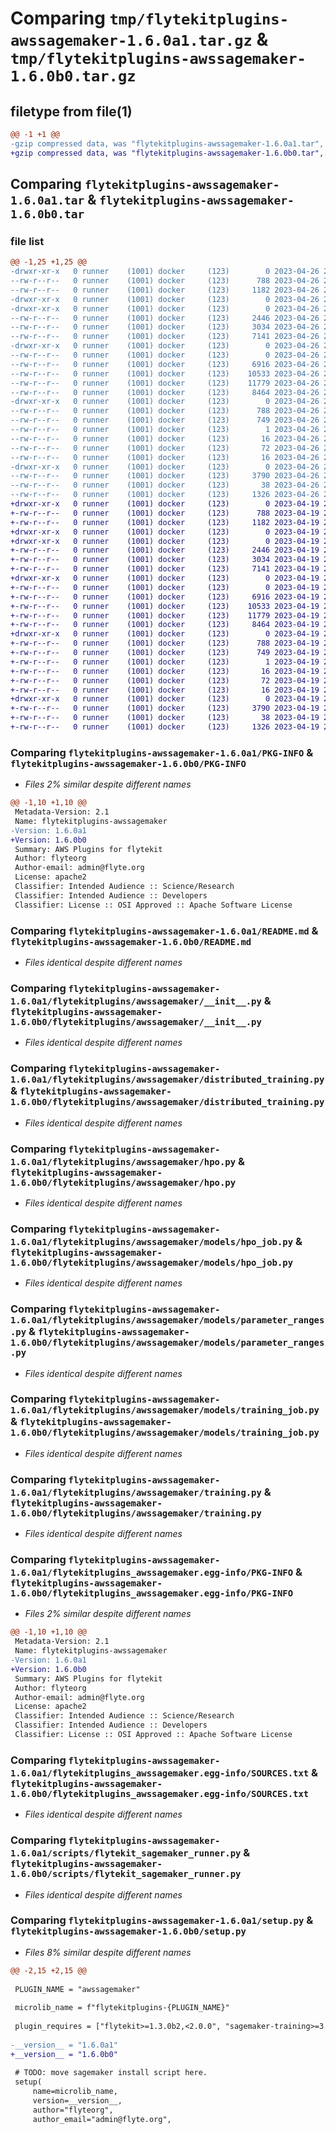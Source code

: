 # Comparing `tmp/flytekitplugins-awssagemaker-1.6.0a1.tar.gz` & `tmp/flytekitplugins-awssagemaker-1.6.0b0.tar.gz`

## filetype from file(1)

```diff
@@ -1 +1 @@
-gzip compressed data, was "flytekitplugins-awssagemaker-1.6.0a1.tar", last modified: Wed Apr 26 20:37:21 2023, max compression
+gzip compressed data, was "flytekitplugins-awssagemaker-1.6.0b0.tar", last modified: Wed Apr 19 20:54:26 2023, max compression
```

## Comparing `flytekitplugins-awssagemaker-1.6.0a1.tar` & `flytekitplugins-awssagemaker-1.6.0b0.tar`

### file list

```diff
@@ -1,25 +1,25 @@
-drwxr-xr-x   0 runner    (1001) docker     (123)        0 2023-04-26 20:37:21.817384 flytekitplugins-awssagemaker-1.6.0a1/
--rw-r--r--   0 runner    (1001) docker     (123)      788 2023-04-26 20:37:21.817384 flytekitplugins-awssagemaker-1.6.0a1/PKG-INFO
--rw-r--r--   0 runner    (1001) docker     (123)     1182 2023-04-26 20:36:40.000000 flytekitplugins-awssagemaker-1.6.0a1/README.md
-drwxr-xr-x   0 runner    (1001) docker     (123)        0 2023-04-26 20:37:21.813384 flytekitplugins-awssagemaker-1.6.0a1/flytekitplugins/
-drwxr-xr-x   0 runner    (1001) docker     (123)        0 2023-04-26 20:37:21.813384 flytekitplugins-awssagemaker-1.6.0a1/flytekitplugins/awssagemaker/
--rw-r--r--   0 runner    (1001) docker     (123)     2446 2023-04-26 20:36:40.000000 flytekitplugins-awssagemaker-1.6.0a1/flytekitplugins/awssagemaker/__init__.py
--rw-r--r--   0 runner    (1001) docker     (123)     3034 2023-04-26 20:36:40.000000 flytekitplugins-awssagemaker-1.6.0a1/flytekitplugins/awssagemaker/distributed_training.py
--rw-r--r--   0 runner    (1001) docker     (123)     7141 2023-04-26 20:36:40.000000 flytekitplugins-awssagemaker-1.6.0a1/flytekitplugins/awssagemaker/hpo.py
-drwxr-xr-x   0 runner    (1001) docker     (123)        0 2023-04-26 20:37:21.813384 flytekitplugins-awssagemaker-1.6.0a1/flytekitplugins/awssagemaker/models/
--rw-r--r--   0 runner    (1001) docker     (123)        0 2023-04-26 20:36:40.000000 flytekitplugins-awssagemaker-1.6.0a1/flytekitplugins/awssagemaker/models/__init__.py
--rw-r--r--   0 runner    (1001) docker     (123)     6916 2023-04-26 20:36:40.000000 flytekitplugins-awssagemaker-1.6.0a1/flytekitplugins/awssagemaker/models/hpo_job.py
--rw-r--r--   0 runner    (1001) docker     (123)    10533 2023-04-26 20:36:40.000000 flytekitplugins-awssagemaker-1.6.0a1/flytekitplugins/awssagemaker/models/parameter_ranges.py
--rw-r--r--   0 runner    (1001) docker     (123)    11779 2023-04-26 20:36:40.000000 flytekitplugins-awssagemaker-1.6.0a1/flytekitplugins/awssagemaker/models/training_job.py
--rw-r--r--   0 runner    (1001) docker     (123)     8464 2023-04-26 20:36:40.000000 flytekitplugins-awssagemaker-1.6.0a1/flytekitplugins/awssagemaker/training.py
-drwxr-xr-x   0 runner    (1001) docker     (123)        0 2023-04-26 20:37:21.817384 flytekitplugins-awssagemaker-1.6.0a1/flytekitplugins_awssagemaker.egg-info/
--rw-r--r--   0 runner    (1001) docker     (123)      788 2023-04-26 20:37:21.000000 flytekitplugins-awssagemaker-1.6.0a1/flytekitplugins_awssagemaker.egg-info/PKG-INFO
--rw-r--r--   0 runner    (1001) docker     (123)      749 2023-04-26 20:37:21.000000 flytekitplugins-awssagemaker-1.6.0a1/flytekitplugins_awssagemaker.egg-info/SOURCES.txt
--rw-r--r--   0 runner    (1001) docker     (123)        1 2023-04-26 20:37:21.000000 flytekitplugins-awssagemaker-1.6.0a1/flytekitplugins_awssagemaker.egg-info/dependency_links.txt
--rw-r--r--   0 runner    (1001) docker     (123)       16 2023-04-26 20:37:21.000000 flytekitplugins-awssagemaker-1.6.0a1/flytekitplugins_awssagemaker.egg-info/namespace_packages.txt
--rw-r--r--   0 runner    (1001) docker     (123)       72 2023-04-26 20:37:21.000000 flytekitplugins-awssagemaker-1.6.0a1/flytekitplugins_awssagemaker.egg-info/requires.txt
--rw-r--r--   0 runner    (1001) docker     (123)       16 2023-04-26 20:37:21.000000 flytekitplugins-awssagemaker-1.6.0a1/flytekitplugins_awssagemaker.egg-info/top_level.txt
-drwxr-xr-x   0 runner    (1001) docker     (123)        0 2023-04-26 20:37:21.817384 flytekitplugins-awssagemaker-1.6.0a1/scripts/
--rw-r--r--   0 runner    (1001) docker     (123)     3790 2023-04-26 20:36:40.000000 flytekitplugins-awssagemaker-1.6.0a1/scripts/flytekit_sagemaker_runner.py
--rw-r--r--   0 runner    (1001) docker     (123)       38 2023-04-26 20:37:21.817384 flytekitplugins-awssagemaker-1.6.0a1/setup.cfg
--rw-r--r--   0 runner    (1001) docker     (123)     1326 2023-04-26 20:37:20.000000 flytekitplugins-awssagemaker-1.6.0a1/setup.py
+drwxr-xr-x   0 runner    (1001) docker     (123)        0 2023-04-19 20:54:26.443027 flytekitplugins-awssagemaker-1.6.0b0/
+-rw-r--r--   0 runner    (1001) docker     (123)      788 2023-04-19 20:54:26.443027 flytekitplugins-awssagemaker-1.6.0b0/PKG-INFO
+-rw-r--r--   0 runner    (1001) docker     (123)     1182 2023-04-19 20:54:06.000000 flytekitplugins-awssagemaker-1.6.0b0/README.md
+drwxr-xr-x   0 runner    (1001) docker     (123)        0 2023-04-19 20:54:26.439027 flytekitplugins-awssagemaker-1.6.0b0/flytekitplugins/
+drwxr-xr-x   0 runner    (1001) docker     (123)        0 2023-04-19 20:54:26.439027 flytekitplugins-awssagemaker-1.6.0b0/flytekitplugins/awssagemaker/
+-rw-r--r--   0 runner    (1001) docker     (123)     2446 2023-04-19 20:54:06.000000 flytekitplugins-awssagemaker-1.6.0b0/flytekitplugins/awssagemaker/__init__.py
+-rw-r--r--   0 runner    (1001) docker     (123)     3034 2023-04-19 20:54:06.000000 flytekitplugins-awssagemaker-1.6.0b0/flytekitplugins/awssagemaker/distributed_training.py
+-rw-r--r--   0 runner    (1001) docker     (123)     7141 2023-04-19 20:54:06.000000 flytekitplugins-awssagemaker-1.6.0b0/flytekitplugins/awssagemaker/hpo.py
+drwxr-xr-x   0 runner    (1001) docker     (123)        0 2023-04-19 20:54:26.439027 flytekitplugins-awssagemaker-1.6.0b0/flytekitplugins/awssagemaker/models/
+-rw-r--r--   0 runner    (1001) docker     (123)        0 2023-04-19 20:54:06.000000 flytekitplugins-awssagemaker-1.6.0b0/flytekitplugins/awssagemaker/models/__init__.py
+-rw-r--r--   0 runner    (1001) docker     (123)     6916 2023-04-19 20:54:06.000000 flytekitplugins-awssagemaker-1.6.0b0/flytekitplugins/awssagemaker/models/hpo_job.py
+-rw-r--r--   0 runner    (1001) docker     (123)    10533 2023-04-19 20:54:06.000000 flytekitplugins-awssagemaker-1.6.0b0/flytekitplugins/awssagemaker/models/parameter_ranges.py
+-rw-r--r--   0 runner    (1001) docker     (123)    11779 2023-04-19 20:54:06.000000 flytekitplugins-awssagemaker-1.6.0b0/flytekitplugins/awssagemaker/models/training_job.py
+-rw-r--r--   0 runner    (1001) docker     (123)     8464 2023-04-19 20:54:06.000000 flytekitplugins-awssagemaker-1.6.0b0/flytekitplugins/awssagemaker/training.py
+drwxr-xr-x   0 runner    (1001) docker     (123)        0 2023-04-19 20:54:26.443027 flytekitplugins-awssagemaker-1.6.0b0/flytekitplugins_awssagemaker.egg-info/
+-rw-r--r--   0 runner    (1001) docker     (123)      788 2023-04-19 20:54:26.000000 flytekitplugins-awssagemaker-1.6.0b0/flytekitplugins_awssagemaker.egg-info/PKG-INFO
+-rw-r--r--   0 runner    (1001) docker     (123)      749 2023-04-19 20:54:26.000000 flytekitplugins-awssagemaker-1.6.0b0/flytekitplugins_awssagemaker.egg-info/SOURCES.txt
+-rw-r--r--   0 runner    (1001) docker     (123)        1 2023-04-19 20:54:26.000000 flytekitplugins-awssagemaker-1.6.0b0/flytekitplugins_awssagemaker.egg-info/dependency_links.txt
+-rw-r--r--   0 runner    (1001) docker     (123)       16 2023-04-19 20:54:26.000000 flytekitplugins-awssagemaker-1.6.0b0/flytekitplugins_awssagemaker.egg-info/namespace_packages.txt
+-rw-r--r--   0 runner    (1001) docker     (123)       72 2023-04-19 20:54:26.000000 flytekitplugins-awssagemaker-1.6.0b0/flytekitplugins_awssagemaker.egg-info/requires.txt
+-rw-r--r--   0 runner    (1001) docker     (123)       16 2023-04-19 20:54:26.000000 flytekitplugins-awssagemaker-1.6.0b0/flytekitplugins_awssagemaker.egg-info/top_level.txt
+drwxr-xr-x   0 runner    (1001) docker     (123)        0 2023-04-19 20:54:26.443027 flytekitplugins-awssagemaker-1.6.0b0/scripts/
+-rw-r--r--   0 runner    (1001) docker     (123)     3790 2023-04-19 20:54:06.000000 flytekitplugins-awssagemaker-1.6.0b0/scripts/flytekit_sagemaker_runner.py
+-rw-r--r--   0 runner    (1001) docker     (123)       38 2023-04-19 20:54:26.443027 flytekitplugins-awssagemaker-1.6.0b0/setup.cfg
+-rw-r--r--   0 runner    (1001) docker     (123)     1326 2023-04-19 20:54:25.000000 flytekitplugins-awssagemaker-1.6.0b0/setup.py
```

### Comparing `flytekitplugins-awssagemaker-1.6.0a1/PKG-INFO` & `flytekitplugins-awssagemaker-1.6.0b0/PKG-INFO`

 * *Files 2% similar despite different names*

```diff
@@ -1,10 +1,10 @@
 Metadata-Version: 2.1
 Name: flytekitplugins-awssagemaker
-Version: 1.6.0a1
+Version: 1.6.0b0
 Summary: AWS Plugins for flytekit
 Author: flyteorg
 Author-email: admin@flyte.org
 License: apache2
 Classifier: Intended Audience :: Science/Research
 Classifier: Intended Audience :: Developers
 Classifier: License :: OSI Approved :: Apache Software License
```

### Comparing `flytekitplugins-awssagemaker-1.6.0a1/README.md` & `flytekitplugins-awssagemaker-1.6.0b0/README.md`

 * *Files identical despite different names*

### Comparing `flytekitplugins-awssagemaker-1.6.0a1/flytekitplugins/awssagemaker/__init__.py` & `flytekitplugins-awssagemaker-1.6.0b0/flytekitplugins/awssagemaker/__init__.py`

 * *Files identical despite different names*

### Comparing `flytekitplugins-awssagemaker-1.6.0a1/flytekitplugins/awssagemaker/distributed_training.py` & `flytekitplugins-awssagemaker-1.6.0b0/flytekitplugins/awssagemaker/distributed_training.py`

 * *Files identical despite different names*

### Comparing `flytekitplugins-awssagemaker-1.6.0a1/flytekitplugins/awssagemaker/hpo.py` & `flytekitplugins-awssagemaker-1.6.0b0/flytekitplugins/awssagemaker/hpo.py`

 * *Files identical despite different names*

### Comparing `flytekitplugins-awssagemaker-1.6.0a1/flytekitplugins/awssagemaker/models/hpo_job.py` & `flytekitplugins-awssagemaker-1.6.0b0/flytekitplugins/awssagemaker/models/hpo_job.py`

 * *Files identical despite different names*

### Comparing `flytekitplugins-awssagemaker-1.6.0a1/flytekitplugins/awssagemaker/models/parameter_ranges.py` & `flytekitplugins-awssagemaker-1.6.0b0/flytekitplugins/awssagemaker/models/parameter_ranges.py`

 * *Files identical despite different names*

### Comparing `flytekitplugins-awssagemaker-1.6.0a1/flytekitplugins/awssagemaker/models/training_job.py` & `flytekitplugins-awssagemaker-1.6.0b0/flytekitplugins/awssagemaker/models/training_job.py`

 * *Files identical despite different names*

### Comparing `flytekitplugins-awssagemaker-1.6.0a1/flytekitplugins/awssagemaker/training.py` & `flytekitplugins-awssagemaker-1.6.0b0/flytekitplugins/awssagemaker/training.py`

 * *Files identical despite different names*

### Comparing `flytekitplugins-awssagemaker-1.6.0a1/flytekitplugins_awssagemaker.egg-info/PKG-INFO` & `flytekitplugins-awssagemaker-1.6.0b0/flytekitplugins_awssagemaker.egg-info/PKG-INFO`

 * *Files 2% similar despite different names*

```diff
@@ -1,10 +1,10 @@
 Metadata-Version: 2.1
 Name: flytekitplugins-awssagemaker
-Version: 1.6.0a1
+Version: 1.6.0b0
 Summary: AWS Plugins for flytekit
 Author: flyteorg
 Author-email: admin@flyte.org
 License: apache2
 Classifier: Intended Audience :: Science/Research
 Classifier: Intended Audience :: Developers
 Classifier: License :: OSI Approved :: Apache Software License
```

### Comparing `flytekitplugins-awssagemaker-1.6.0a1/flytekitplugins_awssagemaker.egg-info/SOURCES.txt` & `flytekitplugins-awssagemaker-1.6.0b0/flytekitplugins_awssagemaker.egg-info/SOURCES.txt`

 * *Files identical despite different names*

### Comparing `flytekitplugins-awssagemaker-1.6.0a1/scripts/flytekit_sagemaker_runner.py` & `flytekitplugins-awssagemaker-1.6.0b0/scripts/flytekit_sagemaker_runner.py`

 * *Files identical despite different names*

### Comparing `flytekitplugins-awssagemaker-1.6.0a1/setup.py` & `flytekitplugins-awssagemaker-1.6.0b0/setup.py`

 * *Files 8% similar despite different names*

```diff
@@ -2,15 +2,15 @@
 
 PLUGIN_NAME = "awssagemaker"
 
 microlib_name = f"flytekitplugins-{PLUGIN_NAME}"
 
 plugin_requires = ["flytekit>=1.3.0b2,<2.0.0", "sagemaker-training>=3.6.2,<4.0.0", "retry2==0.9.5"]
 
-__version__ = "1.6.0a1"
+__version__ = "1.6.0b0"
 
 # TODO: move sagemaker install script here.
 setup(
     name=microlib_name,
     version=__version__,
     author="flyteorg",
     author_email="admin@flyte.org",
```


